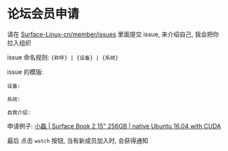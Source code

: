 # 论坛会员申请

请在  [Surface-Linux-cn/member/issues](https://github.com/Surface-Linux-cn/member/issues) 里面提交 issue, 来介绍自己, 我会把你拉入组织
 
issue 命名规则: `{称呼} | {设备} | {系统}`   

issue 的模版:
```
设备: 

系统: 

自我介绍: 
```

申请例子: [小磊 | Surface Book 2 15" 256GB | native Ubuntu 16.04 with CUDA](https://github.com/Surface-Linux-cn/member/issues/1)

最后 点击 `watch` 按钮, 当有新成员加入时, 会获得通知

